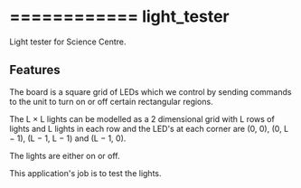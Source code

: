 ============
light_tester
============


Light tester for Science Centre.




Features
--------

The board is a square grid of LEDs which we control by sending commands to the unit
to turn on or off certain rectangular regions.

The L × L lights can be modelled as a 2 dimensional grid with L rows of lights and L
lights in each row and the LED's at each corner are (0, 0), (0, L − 1), (L − 1, L − 1)
and (L − 1, 0).

The lights are either on or off.

This application's job is to test the lights. 

